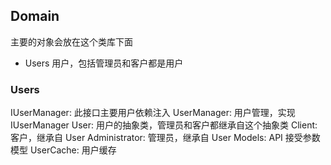 ﻿## Domain

主要的对象会放在这个类库下面

* Users		用户，包括管理员和客户都是用户

### Users
IUserManager:	此接口主要用户依赖注入
UserManager:	用户管理，实现 IUserManager
User:			用户的抽象类，管理员和客户都继承自这个抽象类
Client:			客户，继承自 User
Administrator:	管理员，继承自 User
Models:			API 接受参数模型
UserCache:		用户缓存